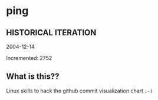 # ping

## HISTORICAL ITERATION
2004-12-14

Incremented: 2752

## What is this?? 
Linux skills to hack the github commit visualization chart `;-)`
